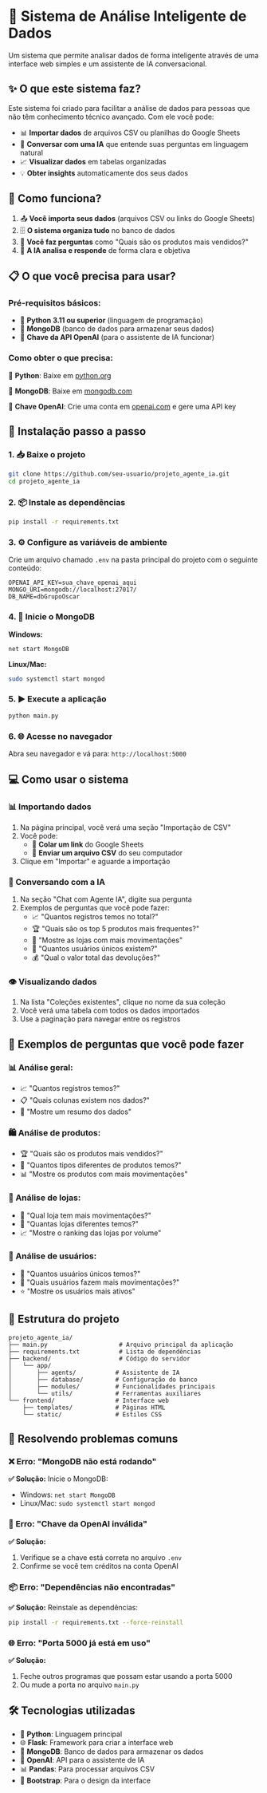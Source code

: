 # 🤖 Sistema de Análise Inteligente de Dados

Um sistema que permite analisar dados de forma inteligente através de uma interface web simples e um assistente de IA conversacional.

## ✨ O que este sistema faz?

Este sistema foi criado para facilitar a análise de dados para pessoas que não têm conhecimento técnico avançado. Com ele você pode:

- 📊 **Importar dados** de arquivos CSV ou planilhas do Google Sheets
- 🤖 **Conversar com uma IA** que entende suas perguntas em linguagem natural
- 📈 **Visualizar dados** em tabelas organizadas
- 💡 **Obter insights** automaticamente dos seus dados

## 🔄 Como funciona?

1. 📤 **Você importa seus dados** (arquivos CSV ou links do Google Sheets)
2. 🗄️ **O sistema organiza tudo** no banco de dados
3. 💬 **Você faz perguntas** como "Quais são os produtos mais vendidos?"
4. 🧠 **A IA analisa e responde** de forma clara e objetiva

## 📋 O que você precisa para usar?

### Pré-requisitos básicos:

- 🐍 **Python 3.11 ou superior** (linguagem de programação)
- 🍃 **MongoDB** (banco de dados para armazenar seus dados)
- 🔑 **Chave da API OpenAI** (para o assistente de IA funcionar)

### Como obter o que precisa:

🐍 **Python**: Baixe em [python.org](https://www.python.org/downloads/)

🍃 **MongoDB**: Baixe em [mongodb.com](https://www.mongodb.com/try/download/community)

🔑 **Chave OpenAI**: Crie uma conta em [openai.com](https://openai.com) e gere uma API key

## 🚀 Instalação passo a passo

### 1. 📥 Baixe o projeto

```bash
git clone https://github.com/seu-usuario/projeto_agente_ia.git
cd projeto_agente_ia
```

### 2. 📦 Instale as dependências

```bash
pip install -r requirements.txt
```

### 3. ⚙️ Configure as variáveis de ambiente

Crie um arquivo chamado `.env` na pasta principal do projeto com o seguinte conteúdo:

```
OPENAI_API_KEY=sua_chave_openai_aqui
MONGO_URI=mongodb://localhost:27017/
DB_NAME=dbGrupoOscar
```

### 4. 🍃 Inicie o MongoDB

**Windows:**

```bash
net start MongoDB
```

**Linux/Mac:**

```bash
sudo systemctl start mongod
```

### 5. ▶️ Execute a aplicação

```bash
python main.py
```

### 6. 🌐 Acesse no navegador

Abra seu navegador e vá para: `http://localhost:5000`

## 💻 Como usar o sistema

### 📊 Importando dados

1. Na página principal, você verá uma seção "Importação de CSV"
2. Você pode:
   - 🔗 **Colar um link** do Google Sheets
   - 📁 **Enviar um arquivo CSV** do seu computador
3. Clique em "Importar" e aguarde a importação

### 🤖 Conversando com a IA

1. Na seção "Chat com Agente IA", digite sua pergunta
2. Exemplos de perguntas que você pode fazer:
   - 📈 "Quantos registros temos no total?"
   - 🏆 "Quais são os top 5 produtos mais frequentes?"
   - 🏪 "Mostre as lojas com mais movimentações"
   - 👥 "Quantos usuários únicos existem?"
   - 💰 "Qual o valor total das devoluções?"

### 👁️ Visualizando dados

1. Na lista "Coleções existentes", clique no nome da sua coleção
2. Você verá uma tabela com todos os dados importados
3. Use a paginação para navegar entre os registros

## 💬 Exemplos de perguntas que você pode fazer

### 📊 Análise geral:

- 📈 "Quantos registros temos?"
- 📋 "Quais colunas existem nos dados?"
- 📝 "Mostre um resumo dos dados"

### 🛍️ Análise de produtos:

- 🏆 "Quais são os produtos mais vendidos?"
- 🔢 "Quantos tipos diferentes de produtos temos?"
- 📊 "Mostre os produtos com mais movimentações"

### 🏪 Análise de lojas:

- 🥇 "Qual loja tem mais movimentações?"
- 🏢 "Quantas lojas diferentes temos?"
- 📈 "Mostre o ranking das lojas por volume"

### 👥 Análise de usuários:

- 🔢 "Quantos usuários únicos temos?"
- 👤 "Quais usuários fazem mais movimentações?"
- ⭐ "Mostre os usuários mais ativos"

## 📁 Estrutura do projeto

```
projeto_agente_ia/
├── main.py                    # Arquivo principal da aplicação
├── requirements.txt           # Lista de dependências
├── backend/                   # Código do servidor
│   └── app/
│       ├── agents/           # Assistente de IA
│       ├── database/         # Configuração do banco
│       ├── modules/          # Funcionalidades principais
│       └── utils/            # Ferramentas auxiliares
└── frontend/                 # Interface web
    ├── templates/            # Páginas HTML
    └── static/               # Estilos CSS
```

## 🔧 Resolvendo problemas comuns

### ❌ Erro: "MongoDB não está rodando"

**✅ Solução:** Inicie o MongoDB:

- Windows: `net start MongoDB`
- Linux/Mac: `sudo systemctl start mongod`

### 🔑 Erro: "Chave da OpenAI inválida"

**✅ Solução:**

1. Verifique se a chave está correta no arquivo `.env`
2. Confirme se você tem créditos na conta OpenAI

### 📦 Erro: "Dependências não encontradas"

**✅ Solução:** Reinstale as dependências:

```bash
pip install -r requirements.txt --force-reinstall
```

### 🌐 Erro: "Porta 5000 já está em uso"

**✅ Solução:**

1. Feche outros programas que possam estar usando a porta 5000
2. Ou mude a porta no arquivo `main.py`

## 🛠️ Tecnologias utilizadas

- 🐍 **Python**: Linguagem principal
- 🌐 **Flask**: Framework para criar a interface web
- 🍃 **MongoDB**: Banco de dados para armazenar os dados
- 🤖 **OpenAI**: API para o assistente de IA
- 📊 **Pandas**: Para processar arquivos CSV
- 🎨 **Bootstrap**: Para o design da interface


